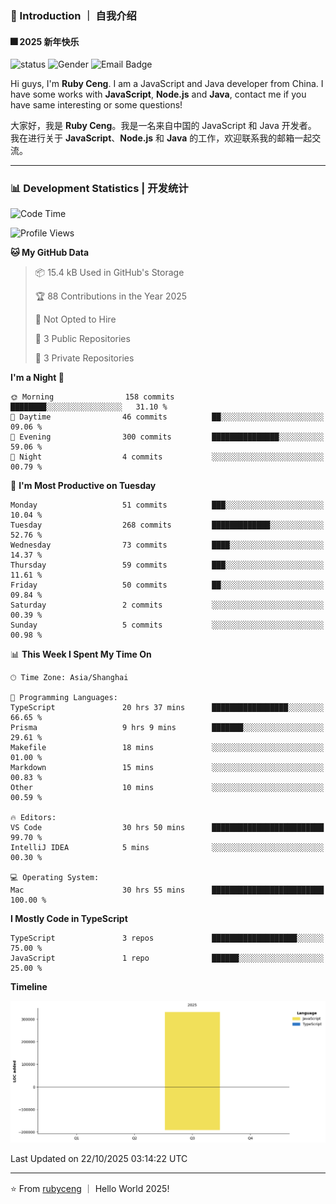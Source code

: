 ### 👋 Introduction ｜ 自我介绍

#### 🎆 2025 新年快乐

![status](https://img.shields.io/badge/status-up-brightgreen)  ![Gender](https://img.shields.io/badge/gender-%F0%9F%A4%B5-lightgrey)  ![Email Badge](https://img.shields.io/badge/Email-rubyceng0326@gmail.com-blue?style=flat-square&logo=gmail&logoColor=white)

Hi guys, I'm **Ruby Ceng**. I am a JavaScript and Java developer from China.
I have some works with **JavaScript**, **Node.js** and **Java**, contact me if you have same interesting or some questions!

大家好，我是 **Ruby Ceng**。我是一名来自中国的 JavaScript 和 Java 开发者。
我在进行关于 **JavaScript**、**Node.js** 和 **Java** 的工作，欢迎联系我的邮箱一起交流。

---

### 📊 Development Statistics | 开发统计

<!--START_SECTION:waka-->
![Code Time](http://img.shields.io/badge/Code%20Time-551%20hrs%2056%20mins-blue)

![Profile Views](http://img.shields.io/badge/Profile%20Views-0-blue)

**🐱 My GitHub Data** 

> 📦 15.4 kB Used in GitHub's Storage 
 > 
> 🏆 88 Contributions in the Year 2025
 > 
> 🚫 Not Opted to Hire
 > 
> 📜 3 Public Repositories 
 > 
> 🔑 3 Private Repositories 
 > 
**I'm a Night 🦉** 

```text
🌞 Morning                158 commits         ████████░░░░░░░░░░░░░░░░░   31.10 % 
🌆 Daytime                46 commits          ██░░░░░░░░░░░░░░░░░░░░░░░   09.06 % 
🌃 Evening                300 commits         ███████████████░░░░░░░░░░   59.06 % 
🌙 Night                  4 commits           ░░░░░░░░░░░░░░░░░░░░░░░░░   00.79 % 
```
📅 **I'm Most Productive on Tuesday** 

```text
Monday                   51 commits          ███░░░░░░░░░░░░░░░░░░░░░░   10.04 % 
Tuesday                  268 commits         █████████████░░░░░░░░░░░░   52.76 % 
Wednesday                73 commits          ████░░░░░░░░░░░░░░░░░░░░░   14.37 % 
Thursday                 59 commits          ███░░░░░░░░░░░░░░░░░░░░░░   11.61 % 
Friday                   50 commits          ██░░░░░░░░░░░░░░░░░░░░░░░   09.84 % 
Saturday                 2 commits           ░░░░░░░░░░░░░░░░░░░░░░░░░   00.39 % 
Sunday                   5 commits           ░░░░░░░░░░░░░░░░░░░░░░░░░   00.98 % 
```


📊 **This Week I Spent My Time On** 

```text
🕑︎ Time Zone: Asia/Shanghai

💬 Programming Languages: 
TypeScript               20 hrs 37 mins      █████████████████░░░░░░░░   66.65 % 
Prisma                   9 hrs 9 mins        ███████░░░░░░░░░░░░░░░░░░   29.61 % 
Makefile                 18 mins             ░░░░░░░░░░░░░░░░░░░░░░░░░   01.00 % 
Markdown                 15 mins             ░░░░░░░░░░░░░░░░░░░░░░░░░   00.83 % 
Other                    10 mins             ░░░░░░░░░░░░░░░░░░░░░░░░░   00.59 % 

🔥 Editors: 
VS Code                  30 hrs 50 mins      █████████████████████████   99.70 % 
IntelliJ IDEA            5 mins              ░░░░░░░░░░░░░░░░░░░░░░░░░   00.30 % 

💻 Operating System: 
Mac                      30 hrs 55 mins      █████████████████████████   100.00 % 
```

**I Mostly Code in TypeScript** 

```text
TypeScript               3 repos             ███████████████████░░░░░░   75.00 % 
JavaScript               1 repo              ██████░░░░░░░░░░░░░░░░░░░   25.00 % 
```



**Timeline**

![Lines of Code chart](https://raw.githubusercontent.com/rubyceng/rubyceng/main/assets/bar_graph.png)


 Last Updated on 22/10/2025 03:14:22 UTC
<!--END_SECTION:waka-->

---

⭐️ From [rubyceng](https://github.com/rubyceng) ｜ Hello World 2025!
